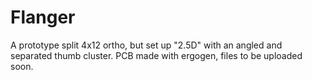 Flanger
=======

A prototype split 4x12 ortho, but set up "2.5D" with an angled and separated thumb cluster. PCB made with ergogen, files to be uploaded soon.